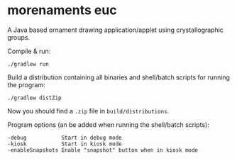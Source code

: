 morenaments euc
===============

A Java based ornament drawing application/applet using crystallographic groups.

Compile & run:
```
./gradlew run
```

Build a distribution containing all binaries and shell/batch scripts for running the program:
```
./gradlew distZip
```
Now you should find a `.zip` file in `build/distributions`.


Program options (an be added when running the shell/batch scripts):

```
-debug           Start in debug mode
-kiosk           Start in kiosk mode
-enableSnapshots Enable "snapshot" button when in kiosk mode
```
